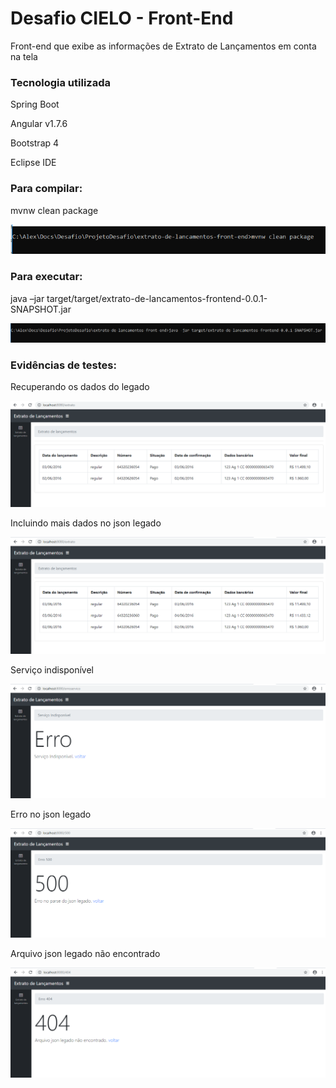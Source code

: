 # Desafio CIELO - Front-End

Front-end que exibe as informações de Extrato de Lançamentos em conta na tela

### Tecnologia utilizada

Spring Boot

Angular v1.7.6

Bootstrap 4

Eclipse IDE

### Para compilar:

mvnw clean package

![compila front](imagens/front/compilar.PNG)


### Para executar:
java –jar target/target/extrato-de-lancamentos-frontend-0.0.1-SNAPSHOT.jar

![executa front](/imagens/front/executar.PNG)


### Evidências de testes:

Recuperando os dados do legado

![testes front](/imagens/front/testefront1.PNG)

Incluindo mais dados no json legado

![testes front](/imagens/front/testefront5.PNG)

Serviço indisponível

![testes front](/imagens/front/testefront2.PNG)

Erro no json legado

![testes front](/imagens/front/testefront3.PNG)

Arquivo json legado não encontrado

![testes front](/imagens/front/testefront4.PNG)


